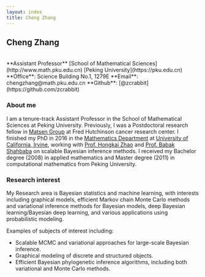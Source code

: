 ```yaml
---
layout: index
title: Cheng Zhang
---
```

<h2> Cheng Zhang </h2> 
<br>
**Assistant Professor**  
[School of Mathematical Sciences](http://www.math.pku.edu.cn)   
[Peking University](https://pku.edu.cn)  
**Office**: Science Building No.1, 1279E  
**Email**: chengzhang@math.pku.edu.cn  
**Github**: [@zcrabbit](https://github.com/zcrabbit)  

### About me

I am a tenure-track Assistant Professor in the School of Mathematical Sciences at Peking University. Previously, I was a Postdoctoral research fellow in [Matsen Group](https://matsen.fhcrc.org) at Fred Hutchinson cancer research center. I finished my PhD in 2016 in the [Mathematics Department](https://www.math.uci.edu) at [University of California, Irvine](https://uci.edu), working with [Prof. Hongkai Zhao](https://www.math.uci.edu/~zhao/homepage/home/home.html) and [Prof. Babak Shahbaba](https://www.ics.uci.edu/~babaks/) on scalable Bayesian inference methods. 
I received my Bachelor degree (2008) in applied mathematics and Master degree (2011) in computational mathematics from Peking University.

<!-- For me, the painful aspects of making a website are

- Working with html and css
- Finding a hosting site
- Transferring stuff to the hosting site -->

### Research interest

My Research area is Bayesian statistics and machine learning, with interests including graphical models, efficient Markov chain Monte Carlo methods and variational inference methods for Bayesian models, deep Bayesian learning/Bayesian deep learning, and various applications using probabilistic modeling. 

Examples of subjects of interest including:

- Scalable MCMC and variational approaches for large-scale Bayesian inference. 
- Graphical modeling of discrete and structured objects.
- Efficient Bayesian phylogenetic inference algorithms, including both variational and Monte Carlo methods.
